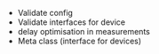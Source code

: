  - Validate config
 - Validate interfaces for device
 - delay optimisation in measurements
 - Meta class (interface for devices)